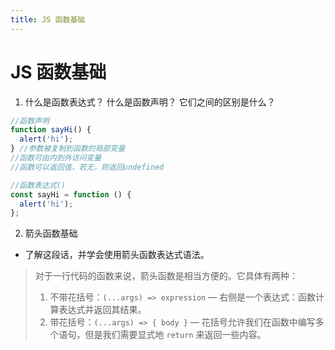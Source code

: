 ```yaml
---
title: JS 函数基础
---
```


# JS 函数基础

1. 什么是函数表达式？ 什么是函数声明？ 它们之间的区别是什么？

```js
//函数声明
function sayHi() {
  alert('hi');
} //参数被复制到函数的局部变量
//函数可由内到外访问变量
//函数可以返回值，若无，则返回undefined
```

```js
//函数表达式()
const sayHi = function () {
  alert('hi');
};
```

2. 箭头函数基础

- 了解这段话，并学会使用箭头函数表达式语法。

> 对于一行代码的函数来说，箭头函数是相当方便的。它具体有两种：
>
> 1. 不带花括号：`(...args) => expression` — 右侧是一个表达式：函数计算表达式并返回其结果。
> 2. 带花括号：`(...args) => { body }` — 花括号允许我们在函数中编写多个语句，但是我们需要显式地 `return` 来返回一些内容。
